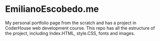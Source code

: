 # EmilianoEscobedo.me

My personal portfolio page from the scratch and has a project in CoderHouse web development course. 
This repo has all the estructure of the project, including Index.HTML, style.CSS, fonts and images.
